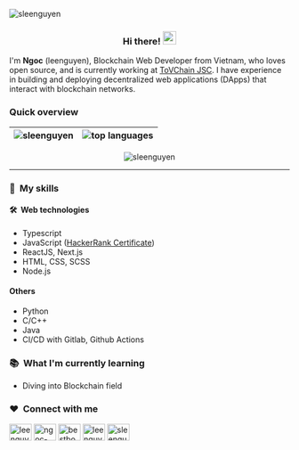<p align="left"><img src="https://komarev.com/ghpvc/?username=sleenguyen&label=Profile%20views&color=0e75b6&style=flat" alt="sleenguyen" /></p>

<h3 align="center">
  Hi there!
  <img src="https://user-images.githubusercontent.com/42378118/110234147-e3259600-7f4e-11eb-95be-0c4047144dea.gif" width="24" />
</h3>

<p align="left">
  I'm <b>Ngoc</b> (leenguyen), Blockchain Web Developer from Vietnam, who loves open source, and is currently working at <a href="https://tovchain.io/" rel="nofollow">ToVChain JSC</a>. I have experience in building and deploying decentralized web applications (DApps) that interact with blockchain networks.
</p>
<p align="left">
</p>

<!-- Start Quick overview -->

### Quick overview

| <img align="center" src="https://github-readme-stats.vercel.app/api?username=sleenguyen&show_icons=true&locale=en&hide_border=true" alt="sleenguyen" /> | <img src="https://github-readme-stats.vercel.app/api/top-langs/?username=sLeeNguyen&layout=compact&langs_count=6&hide=css,hank&hide_border=true" alt="top languages" /> |
| ------------------------------------------------------------------------------------------------------------------------------------------------------- | ----------------------------------------------------------------------------------------------------------------------------------------------------------------------- |

<div align="center">
  <img align="center" src="https://github-readme-streak-stats.herokuapp.com/?user=sleenguyen" alt="sleenguyen"/>
</div>

<!-- End Quick overview -->

---

<!-- Start My skills -->

### 📜&nbsp; My skills

#### 🛠️&nbsp; Web technologies

- Typescript
- JavaScript (<a href="https://www.hackerrank.com/certificates/a1acad21c499" target="_blank" rel="noreferrer noopener">HackerRank Certificate</a>)
- ReactJS, Next.js
- HTML, CSS, SCSS
- Node.js

#### Others

- Python
- C/C++
- Java
- CI/CD with Gitlab, Github Actions
<!-- End My skills -->

### 📚&nbsp; What I'm currently learning

- Diving into Blockchain field

### ❤️&nbsp; Connect with me

<p align="left">
  <a href="https://twitter.com/leenguy30941044" target="_blank" rel="noreferrer noopener"
    ><img
      align="center"
      src="https://raw.githubusercontent.com/rahuldkjain/github-profile-readme-generator/master/src/images/icons/Social/twitter.svg"
      alt="leenguy30941044"
      height="30"
      width="40"
  /></a>
  <a href="https://linkedin.com/in/ngoc-nguyen-721652172" target="_blank" rel="noreferrer noopener"
    ><img
      align="center"
      src="https://raw.githubusercontent.com/rahuldkjain/github-profile-readme-generator/master/src/images/icons/Social/linked-in-alt.svg"
      alt="ngoc-nguyen-721652172"
      height="30"
      width="40"
  /></a>
  <a href="https://fb.com/bestboss000" target="_blank" rel="noreferrer noopener"
    ><img
      align="center"
      src="https://raw.githubusercontent.com/rahuldkjain/github-profile-readme-generator/master/src/images/icons/Social/facebook.svg"
      alt="bestboss000"
      height="30"
      width="40"
  /></a>
  <a href="https://www.hackerrank.com/leenguyen_vn" target="_blank" rel="noreferrer noopener"
    ><img
      align="center"
      src="https://raw.githubusercontent.com/rahuldkjain/github-profile-readme-generator/master/src/images/icons/Social/hackerrank.svg"
      alt="leenguyen_vn"
      height="30"
      width="40"
  /></a>
  <a href="https://www.leetcode.com/sleenguyen" target="_blank" rel="noreferrer noopener"
    ><img
      align="center"
      src="https://raw.githubusercontent.com/rahuldkjain/github-profile-readme-generator/master/src/images/icons/Social/leet-code.svg"
      alt="sleenguyen"
      height="30"
      width="40"
  /></a>
</p>
